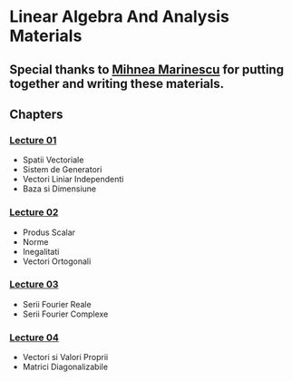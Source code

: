 # Linear Algebra And Analysis Materials

## Special thanks to [Mihnea Marinescu](https://ro.linkedin.com/in/mihnea-ionu%C8%9B-marinescu-9509b419a) for putting together and writing these materials.

## Chapters

### [Lecture 01](https://github.com/skpha13/Linear-Algebra-And-Analysis-Materials/blob/main/lecture_01.pdf)

- Spatii Vectoriale
- Sistem de Generatori
- Vectori Liniar Independenti
- Baza si Dimensiune

### [Lecture 02](https://github.com/skpha13/Linear-Algebra-And-Analysis-Materials/blob/main/lecture_02.pdf)

- Produs Scalar
- Norme
- Inegalitati
- Vectori Ortogonali

### [Lecture 03](https://github.com/skpha13/Linear-Algebra-And-Analysis-Materials/blob/main/lecture_03.pdf)

- Serii Fourier Reale
- Serii Fourier Complexe

### [Lecture 04](https://github.com/skpha13/Linear-Algebra-And-Analysis-Materials/blob/main/lecture_04.pdf)

- Vectori si Valori Proprii
- Matrici Diagonalizabile